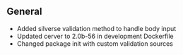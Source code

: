 ## General
- Added silverse validation method to handle body input
- Updated cerver to 2.0b-56 in development Dockerfile
- Changed package init with custom validation sources
